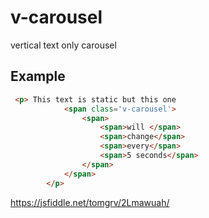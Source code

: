 # v-carousel
vertical text only carousel

## Example

```html
 <p> This text is static but this one 
            <span class='v-carousel'>
                <span>
                    <span>will </span>
                    <span>change</span>
                    <span>every</span>
                    <span>5 seconds</span>
                </span>
            </span>
        </p>
  ```
  
https://jsfiddle.net/tomgrv/2Lmawuah/
  
  
  
